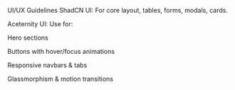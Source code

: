  UI/UX Guidelines
ShadCN UI: For core layout, tables, forms, modals, cards.

Aceternity UI: Use for:

Hero sections

Buttons with hover/focus animations

Responsive navbars & tabs

Glassmorphism & motion transitions
